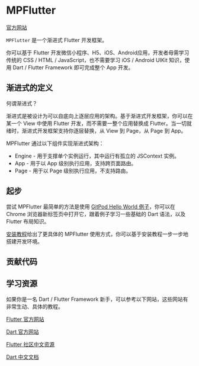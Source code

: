 # MPFlutter

[官方网站](https://mpflutter.com/)

`MPFlutter` 是一个渐进式 Flutter 开发框架。

你可以基于 Flutter 开发微信小程序、H5、iOS、Android应用，开发者毋需学习传统的 CSS / HTML / JavaScript，也不需要学习 iOS / Android UIKit 知识，使用 Dart / Flutter Framework 即可完成整个 App 开发。

## 渐进式的定义

何谓渐进式？

渐进式是被设计为可以自底向上逐层应用的架构。基于渐进式开发框架，你可以在某一个 View 中使用 Flutter 开发，而不需要一整个应用替换成 Flutter。当一切就绪时，渐进式开发框架支持你逐层替换，从 View 到 Page，从 Page 到 App。

MPFlutter 通过以下组件实现渐进式架构：

* Engine - 用于支撑单个实例运行，其中运行有孤立的 JSContext 实例。
* App - 用于以 App 级别执行应用，支持跨页面路由。
* Page - 用于以 Page 级别执行应用，不支持路由。

## 起步

尝试 MPFlutter 最简单的方法是使用 [GitPod Hello World 例子](https://mpflutter.com/zh/docs/gitpod)，你可以在 Chrome 浏览器新标签页中打开它，跟着例子学习一些基础的 Dart 语法，以及 Flutter 布局知识。

[安装教程](https://mpflutter.com/zh/docs/install)给出了更具体的 MPFlutter 使用方式，你可以基于安装教程一步一步地搭建开发环境。

## 贡献代码

## 学习资源

如果你是一名 Dart / Flutter Framework 新手，可以参考以下网站，这些网站有非常生动、具体的教程。

[Flutter 官方网站](https://flutter.dev)

[Dart 官方网站](https://dart.dev)

[Flutter 社区中文资源](https://flutter-io.cn)

[Dart 中文文档](https://dart.cn)
